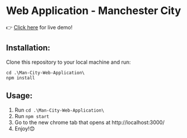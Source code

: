 # Web Application - Manchester City
👉 [Click here](https://man-city-51674.web.app/) for live demo!

## Installation:
Clone this repository to your local machine and run:
```
cd .\Man-City-Web-Application\
npm install
```

## Usage:
1. Run `cd .\Man-City-Web-Application\`
2. Run `npm start`
3. Go to the new chrome tab that opens at http://localhost:3000/ 
4. Enjoy!😊
